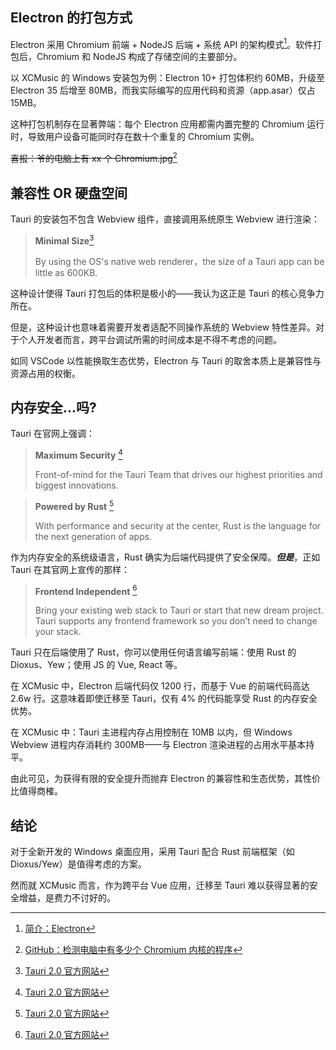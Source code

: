 ## Electron 的打包方式

Electron 采用 Chromium 前端 + NodeJS 后端 + 系统 API 的架构模式[^a]。软件打包后，Chromium 和 NodeJS 构成了存储空间的主要部分。

以 XCMusic 的 Windows 安装包为例：Electron 10+ 打包体积约 60MB，升级至 Electron 35 后增至 80MB，而我实际编写的应用代码和资源（app.asar）仅占 15MB。

这种打包机制存在显著弊端：每个 Electron 应用都需内置完整的 Chromium 运行时，导致用户设备可能同时存在数十个重复的 Chromium 实例。

~~喜报：爷的电脑上有 xx 个 Chromium.jpg~~[^1]

## 兼容性 OR 硬盘空间

Tauri 的安装包不包含 Webview 组件，直接调用系统原生 Webview 进行渲染：

> **Minimal Size**[^2]
>
> By using the OS's native web renderer，the size of a Tauri app can be little as 600KB.

这种设计使得 Tauri 打包后的体积是极小的——我认为这正是 Tauri 的核心竞争力所在。

但是，这种设计也意味着需要开发者适配不同操作系统的 Webview 特性差异。对于个人开发者而言，跨平台调试所需的时间成本是不得不考虑的问题。

如同 VSCode 以性能换取生态优势，Electron 与 Tauri 的取舍本质上是兼容性与资源占用的权衡。

## 内存安全...吗?

Tauri 在官网上强调：

> **Maximum Security** [^2]
>
> Front-of-mind for the Tauri Team that drives our highest priorities and biggest innovations.

> **Powered by Rust** [^2]
>
> With performance and security at the center, Rust is the language for the next generation of apps.

作为内存安全的系统级语言，Rust 确实为后端代码提供了安全保障。**_但是_**，正如 Tauri 在其官网上宣传的那样：

> **Frontend Independent** [^2]
>
> Bring your existing web stack to Tauri or start that new dream project. Tauri supports any frontend framework so you don’t need to change your stack.

Tauri 只在后端使用了 Rust，你可以使用任何语言编写前端：使用 Rust 的 Dioxus、Yew；使用 JS 的 Vue, React 等。

在 XCMusic 中，Electron 后端代码仅 1200 行，而基于 Vue 的前端代码高达 2.6w 行。这意味着即使迁移至 Tauri，仅有 4% 的代码能享受 Rust 的内存安全优势。

在 XCMusic 中：Tauri 主进程内存占用控制在 10MB 以内，但 Windows Webview 进程内存消耗约 300MB——与 Electron 渲染进程的占用水平基本持平。

由此可见，为获得有限的安全提升而抛弃 Electron 的兼容性和生态优势，其性价比值得商榷。

## 结论

对于全新开发的 Windows 桌面应用，采用 Tauri 配合 Rust 前端框架（如 Dioxus/Yew）是值得考虑的方案。

然而就 XCMusic 而言，作为跨平台 Vue 应用，迁移至 Tauri 难以获得显著的安全增益，是费力不讨好的。

[^a]: [简介：Electron](https://www.electronjs.org/zh/docs/latest/)

[^1]: [GitHub：检测电脑中有多少个 Chromium 内核的程序](https://github.com/xh321/CefDetector.Net)

[^2]: [Tauri 2.0 官方网站](https://v2.tauri.app/)

